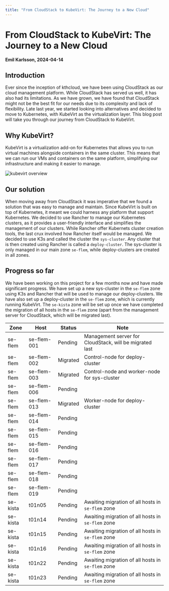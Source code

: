 ```yaml
---
title: "From CloudStack to KubeVirt: The Journey to a New Cloud"
---
```


# From CloudStack to KubeVirt: The Journey to a New Cloud
**Emil Karlsson, 2024-04-14**

## Introduction
Ever since the inception of kthcloud, we have been using CloudStack as our cloud management platform. While CloudStack has served us well, it has also had its limitations. As we have grown, we have found that CloudStack might not be the best fit for our needs due to its complexity and lack of flexibility. Late last year, we started looking into alternatives and decided to move to Kubernetes, with KubeVirt as the virtualization layer. This blog post will take you through our journey from CloudStack to KubeVirt.

## Why KubeVirt?
KubeVirt is a virtualization add-on for Kubernetes that allows you to run virtual machines alongside containers in the same cluster. This means that we can run our VMs and containers on the same platform, simplifying our infrastructure and making it easier to manage. 

<img src="../../images/blog/kubevirt_overview.png" alt="kubevirt overview" /><br/>

## Our solution
When moving away from CloudStack it was imperative that we found a solution that was easy to manage and maintain. Since KubeVirt is built on top of Kubernetes, it meant we could harness any platform that support Kubernetes. We decided to use Rancher to manage our Kubernetes clusters, as it provides a user-friendly interface and simplifies the management of our clusters. While Rancher offer Kubernets cluster creation tools, the last crux involved how Rancher itself would be managed. We decided to use K3s and called the cluster the `sys-cluster`. Any cluster that is then created using Rancher is called a `deploy-cluster`. The sys-cluster is only managed in our main zone `se-flem`, while deploy-clusters are created in all zones.

## Progress so far
We have been working on this project for a few months now and have made significant progress. We have set up a new sys-cluster in the `se-flem` zone using K3s and Rancher that will be used to manage our deploy-clusters. We have also set up a deploy-cluster in the `se-flem` zone, which is currently running KubeVirt. The `se-kista` zone will be set up once we have completed the migration of all hosts in the `se-flem` zone (apart from the management server for CloudStack, which will be migrated last).

| Zone | Host | Status | Note |
|------|--------------|--------------|---------|
| se-flem | se-flem-001 | Pending | Management server for CloudStack, will be migrated last |
| se-flem | se-flem-002 | Migrated | Control-node for deploy-cluster |
| se-flem | se-flem-003 | Migrated | Control-node and worker-node for sys-cluster |
| se-flem | se-flem-006 | Pending | |
| se-flem | se-flem-013 | Migrated | Worker-node for deploy-cluster |
| se-flem | se-flem-014 | Pending | |
| se-flem | se-flem-015 | Pending | |
| se-flem | se-flem-016 | Pending | |
| se-flem | se-flem-017 | Pending | |
| se-flem | se-flem-018 | Pending | |
| se-flem | se-flem-019 | Pending | |
| se-kista | t01n05 | Pending | Awaiting migration of all hosts in `se-flem` zone |
| se-kista | t01n14 | Pending | Awaiting migration of all hosts in `se-flem` zone |
| se-kista | t01n15 | Pending | Awaiting migration of all hosts in `se-flem` zone |
| se-kista | t01n16 | Pending | Awaiting migration of all hosts in `se-flem` zone |
| se-kista | t01n22 | Pending | Awaiting migration of all hosts in `se-flem` zone |
| se-kista | t01n23 | Pending | Awaiting migration of all hosts in `se-flem` zone |
